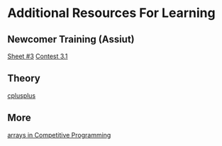 # Additional Resources For Learning 

## Newcomer Training (Assiut)
[Sheet #3](https://codeforces.com/group/MWSDmqGsZm/contest/219774)
[Contest 3.1](https://codeforces.com/group/MWSDmqGsZm/contest/329103)

## Theory
[cplusplus](https://cplusplus.com/doc/tutorial/arrays/)

## More
[arrays in Competitive Programming](https://blog.heycoach.in/use-of-arrays-in-competitive-programming/)

